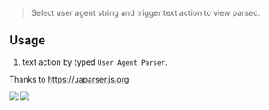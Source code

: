 > Select user agent string and trigger text action to view parsed.

## Usage

1. text action by typed `User Agent Parser`.



Thanks to https://uaparser.js.org



[![](https://img.shields.io/badge/version-v0.1-green?style=for-the-badge)]()
[![](https://img.shields.io/badge/download-click-blue?style=for-the-badge)](https://github.com/alanhe421/alfred-workflows/raw/master/ua-parser/UAParser.alfredworkflow)




<!-- more -->
